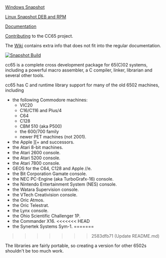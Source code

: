 [Windows Snapshot](https://sourceforge.net/projects/cc65/files/cc65-snapshot-win32.zip)

[Linux Snapshot DEB and RPM](https://software.opensuse.org//download.html?project=home%3Astrik&package=cc65)

[Documentation](https://cc65.github.io/doc)

[Contributing](Contributing.md) to the CC65 project.

The [Wiki](https://github.com/cc65/wiki/wiki) contains extra info that does not fit into the regular documentation.

[![Snapshot Build](https://github.com/cc65/cc65/actions/workflows/snapshot-on-push-master.yml/badge.svg?branch=master)](https://github.com/cc65/cc65/actions/workflows/snapshot-on-push-master.yml)

cc65 is a complete cross development package for 65(C)02 systems, including
a powerful macro assembler, a C compiler, linker, librarian and several
other tools.

cc65 has C and runtime library support for many of the old 6502 machines,
including

- the following Commodore machines:
  - VIC20
  - C16/C116 and Plus/4
  - C64
  - C128
  - CBM 510 (aka P500)
  - the 600/700 family
  - newer PET machines (not 2001).
- the Apple ]\[+ and successors.
- the Atari 8-bit machines.
- the Atari 2600 console.
- the Atari 5200 console.
- the Atari 7800 console.
- GEOS for the C64, C128 and Apple //e.
- the Bit Corporation Gamate console.
- the NEC PC-Engine (aka TurboGrafx-16) console.
- the Nintendo Entertainment System (NES) console.
- the Watara Supervision console.
- the VTech Creativision console.
- the Oric Atmos.
- the Oric Telestrat.
- the Lynx console.
- the Ohio Scientific Challenger 1P.
- the Commander X16.
<<<<<<< HEAD
- the Synertek Systems Sym-1.
=======
>>>>>>> 2583dfb71 (Update README.md)

The libraries are fairly portable, so creating a version for other 6502s
shouldn't be too much work.
